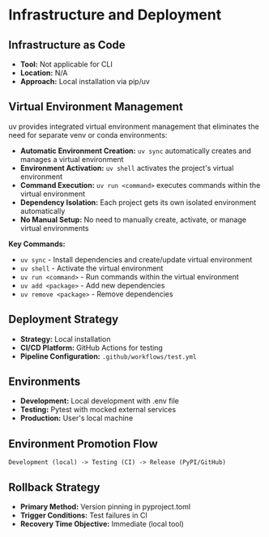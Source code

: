 # Infrastructure and Deployment

## Infrastructure as Code

- **Tool:** Not applicable for CLI
- **Location:** N/A
- **Approach:** Local installation via pip/uv

## Virtual Environment Management

uv provides integrated virtual environment management that eliminates the need for separate venv or conda environments:

- **Automatic Environment Creation:** `uv sync` automatically creates and manages a virtual environment
- **Environment Activation:** `uv shell` activates the project's virtual environment
- **Command Execution:** `uv run <command>` executes commands within the virtual environment
- **Dependency Isolation:** Each project gets its own isolated environment automatically
- **No Manual Setup:** No need to manually create, activate, or manage virtual environments

**Key Commands:**
- `uv sync` - Install dependencies and create/update virtual environment
- `uv shell` - Activate the virtual environment
- `uv run <command>` - Run commands within the virtual environment
- `uv add <package>` - Add new dependencies
- `uv remove <package>` - Remove dependencies

## Deployment Strategy

- **Strategy:** Local installation
- **CI/CD Platform:** GitHub Actions for testing
- **Pipeline Configuration:** `.github/workflows/test.yml`

## Environments

- **Development:** Local development with .env file
- **Testing:** Pytest with mocked external services
- **Production:** User's local machine

## Environment Promotion Flow

```text
Development (local) -> Testing (CI) -> Release (PyPI/GitHub)
```

## Rollback Strategy

- **Primary Method:** Version pinning in pyproject.toml
- **Trigger Conditions:** Test failures in CI
- **Recovery Time Objective:** Immediate (local tool)
